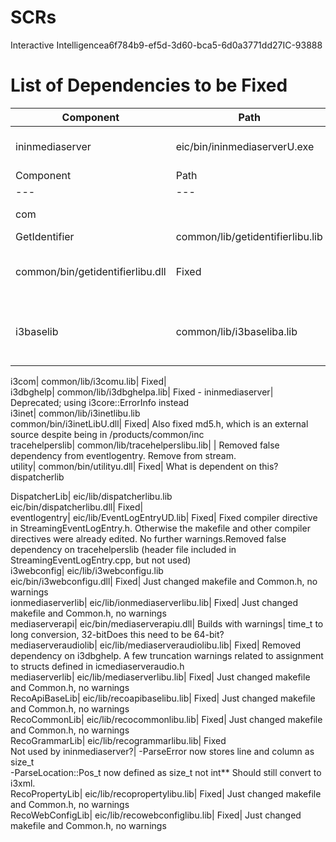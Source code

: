 # SCRs

Interactive Intelligencea6f784b9-ef5d-3d60-bca5-6d0a3771dd27IC-93888

# List of Dependencies to be Fixed

 

Component| Path| Status| Notes  
---|---|---|---  
ininmediaserver|  eic/bin/ininmediaserverU.exe|  In Progress - Builds with warnings|    
Component| Path| Status| Notes  
---|---|---|---  
com|  |  | Added to stream by mistake - remove.  
GetIdentifier| common/lib/getidentifierlibu.lib  
common/bin/getidentifierlibu.dll| Fixed| Just changed makefile and get_identifier_dll.h, no warnings  
i3baselib| common/lib/i3baseliba.lib| Fixed| Added hash256_sink::operator<<(unsigned long long value) to be able to pass in size_t (This was a problem in RecoGrammarLib)  
  
i3com| common/lib/i3comu.lib| Fixed|    
i3dbghelp| common/lib/i3dbghelpa.lib| Fixed - ininmediaserver| Deprecated; using i3core::ErrorInfo instead  
i3inet| common/lib/i3inetlibu.lib  
common/bin/i3inetLibU.dll| Fixed| Also fixed md5.h, which is an external source despite being in /products/common/inc  
tracehelperslib| common/lib/tracehelperslibu.lib|  | Removed false dependency from eventlogentry.  Remove from stream.  
utility| common/bin/utilityu.dll| Fixed| What is dependent on this? dispatcherlib  
  
DispatcherLib| eic/lib/dispatcherlibu.lib  
eic/bin/dispatcherlibu.dll| Fixed|    
eventlogentry| eic/lib/EventLogEntryUD.lib| Fixed| Fixed compiler directive in StreamingEventLogEntry.h. Otherwise the makefile and other compiler directives were already edited. No further warnings.Removed false dependency on tracehelperslib (header file included in StreamingEventLogEntry.cpp, but not used)  
i3webconfig| eic/lib/i3webconfigu.lib  
eic/bin/i3webconfigu.dll| Fixed| Just changed makefile and Common.h, no warnings  
ionmediaserverlib| eic/lib/ionmediaserverlibu.lib| Fixed| Just changed makefile and Common.h, no warnings  
mediaserverapi| eic/bin/mediaserverapiu.dll| Builds with warnings| time_t to long conversion, 32-bitDoes this need to be 64-bit?  
mediaserveraudiolib| eic/lib/mediaserveraudiolibu.lib| Fixed| Removed dependency on i3dbghelp. A few truncation warnings related to assignment to structs defined in icmediaserveraudio.h  
mediaserverlib| eic/lib/mediaserverlibu.lib| Fixed| Just changed makefile and Common.h, no warnings  
RecoApiBaseLib| eic/lib/recoapibaselibu.lib| Fixed| Just changed makefile and Common.h, no warnings  
RecoCommonLib| eic/lib/recocommonlibu.lib| Fixed| Just changed makefile and Common.h, no warnings  
RecoGrammarLib| eic/lib/recogrammarlibu.lib| Fixed  
Not used by ininmediaserver?| -ParseError now stores line and column as size_t  
-ParseLocation::Pos_t now defined as size_t not int** Should still convert to i3xml.  
RecoPropertyLib| eic/lib/recopropertylibu.lib| Fixed| Just changed makefile and Common.h, no warnings  
RecoWebConfigLib| eic/lib/recowebconfiglibu.lib| Fixed| Just changed makefile and Common.h, no warnings  
  
 

 

 

 
